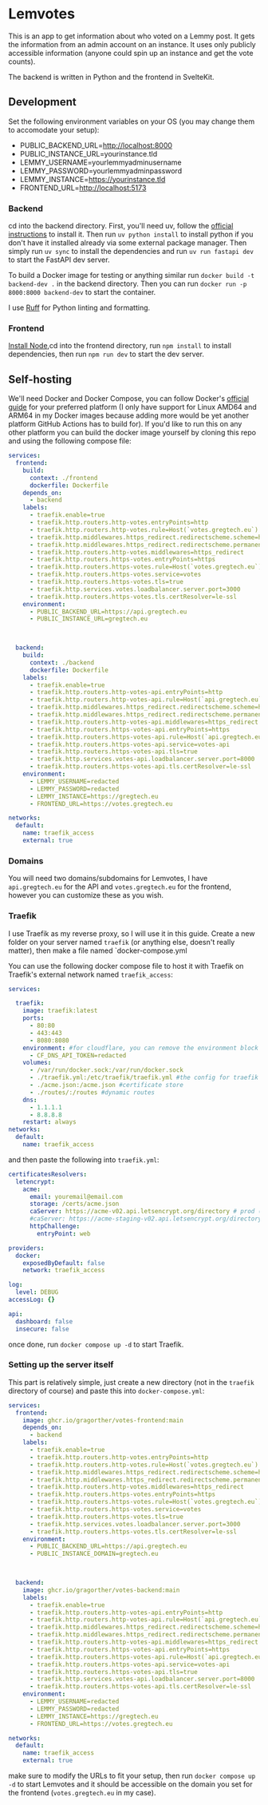 # Lemvotes

This is an app to get information about who voted on a Lemmy post. It gets the information from an admin account on an instance. It uses only publicly accessible information (anyone could spin up an instance and get the vote counts).

The backend is written in Python and the frontend in SvelteKit.

## Development

Set the following environment variables on your OS (you may change them to accomodate your setup):

- PUBLIC_BACKEND_URL=<http://localhost:8000>
- PUBLIC_INSTANCE_URL=yourinstance.tld
- LEMMY_USERNAME=yourlemmyadminusername
- LEMMY_PASSWORD=yourlemmyadminpassword
- LEMMY_INSTANCE=<https://yourinstance.tld>
- FRONTEND_URL=<http://localhost:5173>

### Backend

cd into the backend directory. First, you'll need uv, follow the [official instructions](https://docs.astral.sh/uv/getting-started/installation/) to install it. Then run `uv python install` to install python if you don't have it installed already via some external package manager. Then simply run `uv sync` to install the dependencies and run `uv run fastapi dev` to start the FastAPI dev server.

To build a Docker image for testing or anything similar run `docker build -t backend-dev .` in the backend directory. Then you can run `docker run -p 8000:8000 backend-dev` to start the container.

I use [Ruff](https://docs.astral.sh/ruff/) for Python linting and formatting.

### Frontend

[Install Node](https://nodejs.org/en/download),cd into the frontend directory, run `npm install` to install dependencies, then run `npm run dev` to start the dev server.

## Self-hosting

We'll need Docker and Docker Compose, you can follow Docker's [official guide](https://docs.docker.com/engine/install/) for your preferred platform (I only have support for Linux AMD64 and ARM64 in my Docker images because adding more would be yet another platform GitHub Actions has to build for). If you'd like to run this on any other platform you can build the docker image yourself by cloning this repo and using the following compose file:

```yaml
services:
  frontend:
    build:
      context: ./frontend
      dockerfile: Dockerfile
    depends_on:
      - backend
    labels:
      - traefik.enable=true
      - traefik.http.routers.http-votes.entryPoints=http
      - traefik.http.routers.http-votes.rule=Host(`votes.gregtech.eu`)
      - traefik.http.middlewares.https_redirect.redirectscheme.scheme=https
      - traefik.http.middlewares.https_redirect.redirectscheme.permanent=true
      - traefik.http.routers.http-votes.middlewares=https_redirect
      - traefik.http.routers.https-votes.entryPoints=https
      - traefik.http.routers.https-votes.rule=Host(`votes.gregtech.eu`)
      - traefik.http.routers.https-votes.service=votes
      - traefik.http.routers.https-votes.tls=true
      - traefik.http.services.votes.loadbalancer.server.port=3000
      - traefik.http.routers.https-votes.tls.certResolver=le-ssl
    environment:
      - PUBLIC_BACKEND_URL=https://api.gregtech.eu
      - PUBLIC_INSTANCE_URL=gregtech.eu

        

  backend:
    build:
      context: ./backend
      dockerfile: Dockerfile
    labels:
      - traefik.enable=true
      - traefik.http.routers.http-votes-api.entryPoints=http
      - traefik.http.routers.http-votes-api.rule=Host(`api.gregtech.eu`)
      - traefik.http.middlewares.https_redirect.redirectscheme.scheme=https
      - traefik.http.middlewares.https_redirect.redirectscheme.permanent=true
      - traefik.http.routers.http-votes-api.middlewares=https_redirect
      - traefik.http.routers.https-votes-api.entryPoints=https
      - traefik.http.routers.https-votes-api.rule=Host(`api.gregtech.eu`)
      - traefik.http.routers.https-votes-api.service=votes-api
      - traefik.http.routers.https-votes-api.tls=true
      - traefik.http.services.votes-api.loadbalancer.server.port=8000
      - traefik.http.routers.https-votes-api.tls.certResolver=le-ssl
    environment:
      - LEMMY_USERNAME=redacted
      - LEMMY_PASSWORD=redacted
      - LEMMY_INSTANCE=https://gregtech.eu
      - FRONTEND_URL=https://votes.gregtech.eu

networks:
  default:
    name: traefik_access
    external: true
```

### Domains

You will need two domains/subdomains for Lemvotes, I have `api.gregtech.eu` for the API and `votes.gregtech.eu` for the frontend, however you can customize these as you wish.

### Traefik

I use Traefik as my reverse proxy, so I will use it in this guide. Create a new folder on your server named `traefik` (or anything else, doesn't really matter), then make a file named `docker-compose.yml

You can use the following docker compose file to host it with Traefik on Traefik's external network named `traefik_access`:

```yaml
services:

  traefik:
    image: traefik:latest
    ports:
      - 80:80
      - 443:443
      - 8080:8080
    environment: #for cloudflare, you can remove the environment block if you don't use cloudflare
      - CF_DNS_API_TOKEN=redacted
    volumes:
      - /var/run/docker.sock:/var/run/docker.sock
      - ./traefik.yml:/etc/traefik/traefik.yml #the config for traefik
      - ./acme.json:/acme.json #certificate store
      - ./routes/:/routes #dynamic routes
    dns:
      - 1.1.1.1
      - 8.8.8.8
    restart: always
networks:
  default:
    name: traefik_access
```

and then paste the following into `traefik.yml`:

```yaml
certificatesResolvers:
  letencrypt:
    acme:
      email: youremail@email.com
      storage: /certs/acme.json
      caServer: https://acme-v02.api.letsencrypt.org/directory # prod (default)
      #caServer: https://acme-staging-v02.api.letsencrypt.org/directory # staging
      httpChallenge:
        entryPoint: web

providers:
  docker:
    exposedByDefault: false
    network: traefik_access

log:
  level: DEBUG
accessLog: {}

api:
  dashboard: false
  insecure: false

```

once done, run `docker compose up -d` to start Traefik.

### Setting up the server itself

This part is relatively simple, just create a new directory (not in the `traefik` directory of course) and paste this into `docker-compose.yml`:

```yaml
services:
  frontend:
    image: ghcr.io/gragorther/votes-frontend:main
    depends_on:
      - backend
    labels:
      - traefik.enable=true
      - traefik.http.routers.http-votes.entryPoints=http
      - traefik.http.routers.http-votes.rule=Host(`votes.gregtech.eu`)
      - traefik.http.middlewares.https_redirect.redirectscheme.scheme=https
      - traefik.http.middlewares.https_redirect.redirectscheme.permanent=true
      - traefik.http.routers.http-votes.middlewares=https_redirect
      - traefik.http.routers.https-votes.entryPoints=https
      - traefik.http.routers.https-votes.rule=Host(`votes.gregtech.eu`)
      - traefik.http.routers.https-votes.service=votes
      - traefik.http.routers.https-votes.tls=true
      - traefik.http.services.votes.loadbalancer.server.port=3000
      - traefik.http.routers.https-votes.tls.certResolver=le-ssl
    environment:
      - PUBLIC_BACKEND_URL=https://api.gregtech.eu
      - PUBLIC_INSTANCE_DOMAIN=gregtech.eu

        

  backend:
    image: ghcr.io/gragorther/votes-backend:main
    labels:
      - traefik.enable=true
      - traefik.http.routers.http-votes-api.entryPoints=http
      - traefik.http.routers.http-votes-api.rule=Host(`api.gregtech.eu`)
      - traefik.http.middlewares.https_redirect.redirectscheme.scheme=https
      - traefik.http.middlewares.https_redirect.redirectscheme.permanent=true
      - traefik.http.routers.http-votes-api.middlewares=https_redirect
      - traefik.http.routers.https-votes-api.entryPoints=https
      - traefik.http.routers.https-votes-api.rule=Host(`api.gregtech.eu`)
      - traefik.http.routers.https-votes-api.service=votes-api
      - traefik.http.routers.https-votes-api.tls=true
      - traefik.http.services.votes-api.loadbalancer.server.port=8000
      - traefik.http.routers.https-votes-api.tls.certResolver=le-ssl
    environment:
      - LEMMY_USERNAME=redacted
      - LEMMY_PASSWORD=redacted
      - LEMMY_INSTANCE=https://gregtech.eu
      - FRONTEND_URL=https://votes.gregtech.eu

networks:
  default:
    name: traefik_access
    external: true
```

make sure to modify the URLs to fit your setup, then run `docker compose up -d` to start Lemvotes and it should be accessible on the domain you set for the frontend (`votes.gregtech.eu` in my case).
